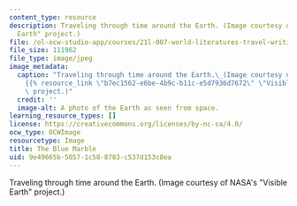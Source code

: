 ```yaml
---
content_type: resource
description: Traveling through time around the Earth. (Image courtesy of NASA's "Visible
  Earth" project.)
file: /ol-ocw-studio-app/courses/21l-007-world-literatures-travel-writing-fall-2008/9e49665b50571c588783c537d153c8ea_21l-007f08.jpg
file_size: 111962
file_type: image/jpeg
image_metadata:
  caption: "Traveling through time around the Earth.\_(Image courtesy of NASA's \"\
    {{% resource_link \"b7ec1562-e6be-4b9c-b11c-e5d7936d7672\" \"Visible Earth\" %}}\"\
    \ project.)"
  credit: ''
  image-alt: A photo of the Earth as seen from space.
learning_resource_types: []
license: https://creativecommons.org/licenses/by-nc-sa/4.0/
ocw_type: OCWImage
resourcetype: Image
title: The Blue Marble
uid: 9e49665b-5057-1c58-8783-c537d153c8ea
---
```

Traveling through time around the Earth. (Image courtesy of NASA's "Visible Earth" project.)